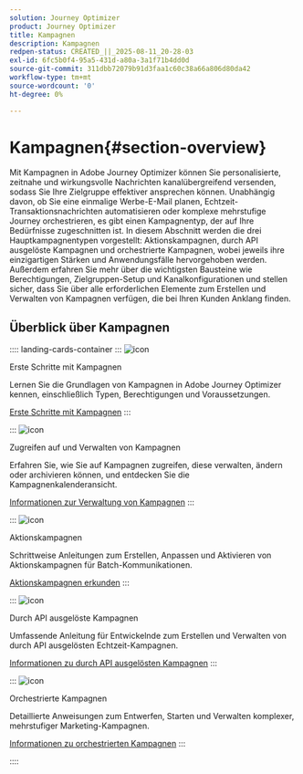 ```yaml
---
solution: Journey Optimizer
product: Journey Optimizer
title: Kampagnen
description: Kampagnen
redpen-status: CREATED_||_2025-08-11_20-28-03
exl-id: 6fc5b0f4-95a5-431d-a80a-3a1f71b4dd0d
source-git-commit: 311dbb72079b91d3faa1c60c38a66a806d80da42
workflow-type: tm+mt
source-wordcount: '0'
ht-degree: 0%

---
```


# Kampagnen{#section-overview}

Mit Kampagnen in Adobe Journey Optimizer können Sie personalisierte, zeitnahe und wirkungsvolle Nachrichten kanalübergreifend versenden, sodass Sie Ihre Zielgruppe effektiver ansprechen können. Unabhängig davon, ob Sie eine einmalige Werbe-E-Mail planen, Echtzeit-Transaktionsnachrichten automatisieren oder komplexe mehrstufige Journey orchestrieren, es gibt einen Kampagnentyp, der auf Ihre Bedürfnisse zugeschnitten ist. In diesem Abschnitt werden die drei Hauptkampagnentypen vorgestellt: Aktionskampagnen, durch API ausgelöste Kampagnen und orchestrierte Kampagnen, wobei jeweils ihre einzigartigen Stärken und Anwendungsfälle hervorgehoben werden. Außerdem erfahren Sie mehr über die wichtigsten Bausteine wie Berechtigungen, Zielgruppen-Setup und Kanalkonfigurationen und stellen sicher, dass Sie über alle erforderlichen Elemente zum Erstellen und Verwalten von Kampagnen verfügen, die bei Ihren Kunden Anklang finden.

## Überblick über Kampagnen

:::: landing-cards-container
:::
![icon](https://cdn.experienceleague.adobe.com/icons/circle-play.svg?lang=de)

Erste Schritte mit Kampagnen

Lernen Sie die Grundlagen von Kampagnen in Adobe Journey Optimizer kennen, einschließlich Typen, Berechtigungen und Voraussetzungen.

[Erste Schritte mit Kampagnen](../using/campaigns/get-started-with-campaigns.md)
:::

:::
![icon](https://cdn.experienceleague.adobe.com/icons/list-check.svg?lang=de)

Zugreifen auf und Verwalten von Kampagnen

Erfahren Sie, wie Sie auf Kampagnen zugreifen, diese verwalten, ändern oder archivieren können, und entdecken Sie die Kampagnenkalenderansicht.

[Informationen zur Verwaltung von Kampagnen](../using/campaigns/manage-campaigns.md)
:::

:::
![icon](https://cdn.experienceleague.adobe.com/icons/bullseye.svg?lang=de)

Aktionskampagnen

Schrittweise Anleitungen zum Erstellen, Anpassen und Aktivieren von Aktionskampagnen für Batch-Kommunikationen.

[Aktionskampagnen erkunden](action-campaigns-landing-page.md)
:::

:::
![icon](https://cdn.experienceleague.adobe.com/icons/code-branch.svg?lang=de)

Durch API ausgelöste Kampagnen

Umfassende Anleitung für Entwickelnde zum Erstellen und Verwalten von durch API ausgelösten Echtzeit-Kampagnen.

[Informationen zu durch API ausgelösten Kampagnen](api-triggered-campaigns-landing-page.md)
:::

:::
![icon](https://cdn.experienceleague.adobe.com/icons/puzzle-piece.svg?lang=de)

Orchestrierte Kampagnen

Detaillierte Anweisungen zum Entwerfen, Starten und Verwalten komplexer, mehrstufiger Marketing-Kampagnen.

[Informationen zu orchestrierten Kampagnen](orchestrated-campaigns-landing-page.md)
:::

::::
